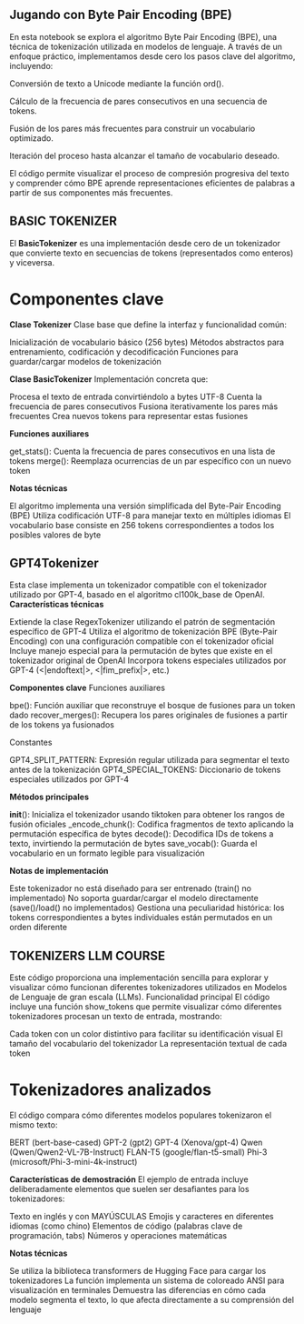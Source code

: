 
## Jugando con Byte Pair Encoding (BPE)
En esta notebook se  explora el algoritmo Byte Pair Encoding (BPE), una técnica de tokenización utilizada en modelos de lenguaje. A través de un enfoque práctico, implementamos desde cero los pasos clave del algoritmo, incluyendo:

Conversión de texto a Unicode mediante la función ord().
  
Cálculo de la frecuencia de pares consecutivos en una secuencia de tokens.
  
Fusión de los pares más frecuentes para construir un vocabulario optimizado.
  
Iteración del proceso hasta alcanzar el tamaño de vocabulario deseado.
  
El código permite visualizar el proceso de compresión progresiva del texto y comprender cómo BPE aprende representaciones eficientes de palabras a partir de sus componentes más frecuentes.



## BASIC TOKENIZER 

El **BasicTokenizer** es una implementación desde cero de un tokenizador que convierte texto en secuencias de tokens (representados como enteros) y viceversa.
# Componentes clave
**Clase Tokenizer**
Clase base que define la interfaz y funcionalidad común:

Inicialización de vocabulario básico (256 bytes)
Métodos abstractos para entrenamiento, codificación y decodificación
Funciones para guardar/cargar modelos de tokenización

**Clase BasicTokenizer**
Implementación concreta que:

Procesa el texto de entrada convirtiéndolo a bytes UTF-8
Cuenta la frecuencia de pares consecutivos
Fusiona iterativamente los pares más frecuentes
Crea nuevos tokens para representar estas fusiones

**Funciones auxiliares**

get_stats(): Cuenta la frecuencia de pares consecutivos en una lista de tokens
merge(): Reemplaza ocurrencias de un par específico con un nuevo token

**Notas técnicas**

El algoritmo implementa una versión simplificada del Byte-Pair Encoding (BPE)
Utiliza codificación UTF-8 para manejar texto en múltiples idiomas
El vocabulario base consiste en 256 tokens correspondientes a todos los posibles valores de byte




## GPT4Tokenizer
Esta clase implementa un tokenizador compatible con el tokenizador utilizado por GPT-4, basado en el algoritmo cl100k_base de OpenAI.
**Características técnicas**

Extiende la clase RegexTokenizer utilizando el patrón de segmentación específico de GPT-4
Utiliza el algoritmo de tokenización BPE (Byte-Pair Encoding) con una configuración compatible con el tokenizador oficial
Incluye manejo especial para la permutación de bytes que existe en el tokenizador original de OpenAI
Incorpora tokens especiales utilizados por GPT-4 (<|endoftext|>, <|fim_prefix|>, etc.)

**Componentes clave**
Funciones auxiliares

bpe(): Función auxiliar que reconstruye el bosque de fusiones para un token dado
recover_merges(): Recupera los pares originales de fusiones a partir de los tokens ya fusionados

Constantes

GPT4_SPLIT_PATTERN: Expresión regular utilizada para segmentar el texto antes de la tokenización
GPT4_SPECIAL_TOKENS: Diccionario de tokens especiales utilizados por GPT-4

**Métodos principales**

__init__(): Inicializa el tokenizador usando tiktoken para obtener los rangos de fusión oficiales
_encode_chunk(): Codifica fragmentos de texto aplicando la permutación específica de bytes
decode(): Decodifica IDs de tokens a texto, invirtiendo la permutación de bytes
save_vocab(): Guarda el vocabulario en un formato legible para visualización

**Notas de implementación**

Este tokenizador no está diseñado para ser entrenado (train() no implementado)
No soporta guardar/cargar el modelo directamente (save()/load() no implementados)
Gestiona una peculiaridad histórica: los tokens correspondientes a bytes individuales están permutados en un orden diferente


## TOKENIZERS LLM COURSE

Este código proporciona una implementación sencilla para explorar y visualizar cómo funcionan diferentes tokenizadores utilizados en Modelos de Lenguaje de gran escala (LLMs).
Funcionalidad principal
El código incluye una función show_tokens que permite visualizar cómo diferentes tokenizadores procesan un texto de entrada, mostrando:

Cada token con un color distintivo para facilitar su identificación visual
El tamaño del vocabulario del tokenizador
La representación textual de cada token

# Tokenizadores analizados
El código compara cómo diferentes modelos populares tokenizaron el mismo texto:

BERT (bert-base-cased)
GPT-2 (gpt2)
GPT-4 (Xenova/gpt-4)
Qwen (Qwen/Qwen2-VL-7B-Instruct)
FLAN-T5 (google/flan-t5-small)
Phi-3 (microsoft/Phi-3-mini-4k-instruct)

**Características de demostración**
El ejemplo de entrada incluye deliberadamente elementos que suelen ser desafiantes para los tokenizadores:

Texto en inglés y con MAYÚSCULAS
Emojis y caracteres en diferentes idiomas (como chino)
Elementos de código (palabras clave de programación, tabs)
Números y operaciones matemáticas

**Notas técnicas**

Se utiliza la biblioteca transformers de Hugging Face para cargar los tokenizadores
La función implementa un sistema de coloreado ANSI para visualización en terminales
Demuestra las diferencias en cómo cada modelo segmenta el texto, lo que afecta directamente a su comprensión del lenguaje



